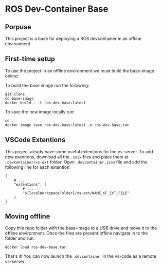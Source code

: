 # ROS Dev-Container Base

## Porpuse
This project is a base for deploying a ROS devcontainer in an offline environment.


## First-time setup
To use the project in an offline environment we must build the base-image online!

To build the base image run the following:
```
git clone 
cd base-image
docker build . -t ros-dev-base:latest
```

To save the new image locally run:
```
cd ..
docker image save ros-dev-base:latest -o ros-dev-base.tar
```

## VSCode Extentions
This project aleady have some useful extentions for the vs-server.
To add new exentions, download all the `.vsix` files and place them at `.devcontainer/vs-ext` folder.
Open `.devcontainer.json` file and add the following line for each extention:
```
{
    # ...
    "extentions": [
        # ...
        "${localWorkspaceFolder}/vs-ext/NAME_OF_EXT_FILE"
    ]
}
```

## Moving offline
Copy this repo folder with the base-image to a USB drive and move it to the offline environment.
Once the files are present offline navigate in to the folder and run:
```
docker load ros-dev-base.tar
```

That's it!
You can now launch the `.devcontainer` in the vs-code as a remote vs-server